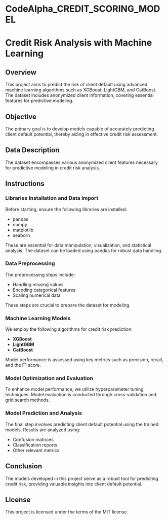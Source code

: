 # CodeAlpha_CREDIT_SCORING_MODEL
# Credit Risk Analysis with Machine Learning

## Overview
This project aims to predict the risk of client default using advanced machine learning algorithms such as XGBoost, LightGBM, and CatBoost. The dataset includes anonymized client information, covering essential features for predictive modeling.

## Objective
The primary goal is to develop models capable of accurately predicting client default potential, thereby aiding in effective credit risk assessment.

## Data Description
The dataset encompasses various anonymized client features necessary for predictive modeling in credit risk analysis.

## Instructions

### Libraries Installation and Data Import
Before starting, ensure the following libraries are installed:
- pandas
- numpy
- matplotlib
- seaborn

These are essential for data manipulation, visualization, and statistical analysis. The dataset can be loaded using pandas for robust data handling.

### Data Preprocessing
The preprocessing steps include:
- Handling missing values
- Encoding categorical features
- Scaling numerical data

These steps are crucial to prepare the dataset for modeling.

### Machine Learning Models
We employ the following algorithms for credit risk prediction:
- **XGBoost**
- **LightGBM**
- **CatBoost**

Model performance is assessed using key metrics such as precision, recall, and the F1 score.

### Model Optimization and Evaluation
To enhance model performance, we utilize hyperparameter tuning techniques. Model evaluation is conducted through cross-validation and grid search methods.

### Model Prediction and Analysis
The final step involves predicting client default potential using the trained models. Results are analyzed using:
- Confusion matrices
- Classification reports
- Other relevant metrics

## Conclusion
The models developed in this project serve as a robust tool for predicting credit risk, providing valuable insights into client default potential.

## License
This project is licensed under the terms of the MIT license.
